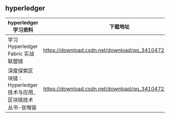 ## hyperledger
hyperledger学习资料|下载地址
----|----
学习Hyperledger Fabric 实战联盟链|https://download.csdn.net/download/qq_34104725/10913315
深度探索区块链：Hyperledger技术与应用_区块链技术丛书-张增骏 | https://download.csdn.net/download/qq_34104725/10918172
